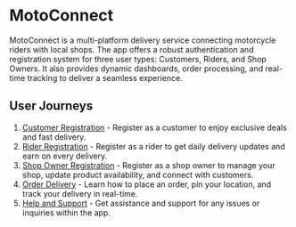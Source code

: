 # MotoConnect

MotoConnect is a multi-platform delivery service connecting motorcycle riders with local shops. The app offers a robust authentication and registration system for three user types: Customers, Riders, and Shop Owners. It also provides dynamic dashboards, order processing, and real-time tracking to deliver a seamless experience.

## User Journeys

1. [Customer Registration](docs/journeys/customer-registration.md) - Register as a customer to enjoy exclusive deals and fast delivery.
2. [Rider Registration](docs/journeys/rider-registration.md) - Register as a rider to get daily delivery updates and earn on every delivery.
3. [Shop Owner Registration](docs/journeys/shop-owner-registration.md) - Register as a shop owner to manage your shop, update product availability, and connect with customers.
4. [Order Delivery](docs/journeys/order-delivery.md) - Learn how to place an order, pin your location, and track your delivery in real-time.
5. [Help and Support](docs/journeys/help-and-support.md) - Get assistance and support for any issues or inquiries within the app.